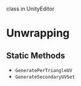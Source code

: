 class in UnityEditor
# Unwrapping

## Static Methods
- `GeneratePerTriangleUV`
- `GenerateSecondaryUVSet`
